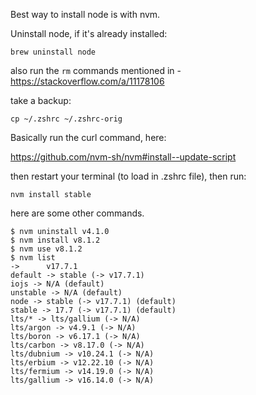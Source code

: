 Best way to install node is with nvm. 

Uninstall node, if it's already installed:

```
brew uninstall node
```

also run the `rm` commands mentioned in - https://stackoverflow.com/a/11178106

take a backup:

```
cp ~/.zshrc ~/.zshrc-orig
```

Basically run the curl command, here:

https://github.com/nvm-sh/nvm#install--update-script

then restart your terminal (to load in .zshrc file), then run:

```
nvm install stable
```

here are some other commands. 

```
$ nvm uninstall v4.1.0
$ nvm install v8.1.2
$ nvm use v8.1.2
$ nvm list
->      v17.7.1
default -> stable (-> v17.7.1)
iojs -> N/A (default)
unstable -> N/A (default)
node -> stable (-> v17.7.1) (default)
stable -> 17.7 (-> v17.7.1) (default)
lts/* -> lts/gallium (-> N/A)
lts/argon -> v4.9.1 (-> N/A)
lts/boron -> v6.17.1 (-> N/A)
lts/carbon -> v8.17.0 (-> N/A)
lts/dubnium -> v10.24.1 (-> N/A)
lts/erbium -> v12.22.10 (-> N/A)
lts/fermium -> v14.19.0 (-> N/A)
lts/gallium -> v16.14.0 (-> N/A)
```
